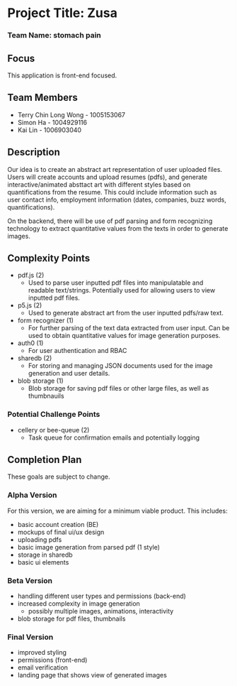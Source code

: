 # Project Title: Zusa

### Team Name: stomach pain

## Focus

This application is front-end focused.

## Team Members

- Terry Chin Long Wong - 1005153067
- Simon Ha - 1004929116
- Kai Lin - 1006903040

## Description

Our idea is to create an abstract art representation of user uploaded files. Users will create accounts and upload resumes (pdfs), and generate interactive/animated absttact art with different styles based on quantifications from the resume. This could include information such as user contact info, employment information (dates, companies, buzz words, quantifications).

On the backend, there will be use of pdf parsing and form recognizing technology to extract quantitative values from the texts in order to generate images.

## Complexity Points

- pdf.js (2)
  - Used to parse user inputted pdf files into manipulatable and readable text/strings. Potentially used for allowing users to view inputted pdf files.
- p5.js (2)
  - Used to generate abstract art from the user inputted pdfs/raw text.
- form recognizer (1)
  - For further parsing of the text data extracted from user input. Can be used to obtain quantitative values for image generation purposes.
- auth0 (1)
  - For user authentication and RBAC
- sharedb (2)
  - For storing and managing JSON documents used for the image generation and user details.
- blob storage (1)
  - Blob storage for saving pdf files or other large files, as well as thumbnauils

### Potential Challenge Points

- cellery or bee-queue (2)
  - Task queue for confirmation emails and potentially logging

## Completion Plan

These goals are subject to change.

### Alpha Version

For this version, we are aiming for a minimum viable product. This includes:

- basic account creation (BE)
- mockups of final ui/ux design
- uploading pdfs
- basic image generation from parsed pdf (1 style)
- storage in sharedb
- basic ui elements

### Beta Version

- handling different user types and permissions (back-end)
- increased complexity in image generation
  - possibly multiple images, animations, interactivity
- blob storage for pdf files, thumbnails

### Final Version

- improved styling
- permissions (front-end)
- email verification
- landing page that shows view of generated images
